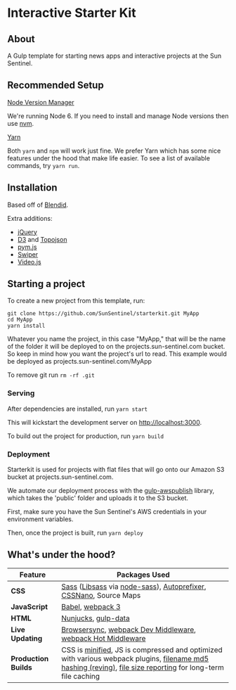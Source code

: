 # Interactive Starter Kit

## About

A Gulp template for starting news apps and interactive projects at the Sun Sentinel.

## Recommended Setup

[Node Version Manager](https://github.com/creationix/nvm)

We're running Node 6. If you need to install and manage Node versions then use [nvm](https://github.com/creationix/nvm).

[Yarn](https://yarnpkg.com/en/docs/install)

Both `yarn` and `npm` will work just fine. We prefer Yarn which has some nice features under the hood that make life easier. To see a list of available commands, try `yarn run`.

## Installation

Based off of [Blendid](https://github.com/vigetlabs/blendid).

Extra additions:
- [jQuery](https://jquery.com/)
- [D3](https://d3js.org/) and [Topojson](https://github.com/mbostock/topojson)
- [pym.js](http://blog.apps.npr.org/pym.js/)
- [Swiper](http://idangero.us/swiper/)
- [Video.js](http://videojs.com/)

## Starting a project

To create a new project from this template, run:
```
git clone https://github.com/SunSentinel/starterkit.git MyApp
cd MyApp
yarn install
```

Whatever you name the project, in this case "MyApp," that will be the name of the folder it will be deployed to on the projects.sun-sentinel.com bucket. So keep in mind how you want the project's url to read. This example would be deployed as projects.sun-sentinel.com/MyApp

To remove git run `rm -rf .git`

### Serving

After dependencies are installed, run `yarn start`

This will kickstart the development server on [http://localhost:3000](http://localhost:3000).

To build out the project for production, run
`yarn build`

### Deployment

Starterkit is used for projects with flat files that will go onto our Amazon S3 bucket at projects.sun-sentinel.com.

We automate our deployment process with the [gulp-awspublish](https://github.com/pgherveou/gulp-awspublish) library, which takes the 'public' folder and uploads it to the S3 bucket.

First, make sure you have the Sun Sentinel's AWS credentials in your environment variables.

Then, once the project is built, run `yarn deploy`

## What's under the hood?

Feature | Packages Used
------ | -----
**CSS** | [Sass](http://sass-lang.com/) ([Libsass](http://sass-lang.com/libsass) via [node-sass](https://github.com/sass/node-sass)), [Autoprefixer](https://github.com/postcss/autoprefixer), [CSSNano](https://github.com/ben-eb/cssnano), Source Maps
**JavaScript** | [Babel](http://babeljs.io/), [webpack 3](https://webpack.js.org/)
**HTML** | [Nunjucks](https://mozilla.github.io/nunjucks/), [gulp-data](https://github.com/colynb/gulp-data)
**Live Updating** | [Browsersync](http://www.browsersync.io/), [webpack Dev Middleware](https://github.com/webpack/webpack-dev-middleware), [webpack Hot Middleware](https://github.com/glenjamin/webpack-hot-middleware)
**Production Builds** | CSS is [minified](http://cssnano.co/), JS is compressed and optimized with various webpack plugins, [filename md5 hashing (reving)](https://github.com/sindresorhus/gulp-rev), [file size reporting](https://github.com/jaysalvat/gulp-sizereport) for long-term file caching
